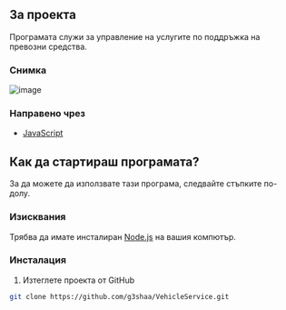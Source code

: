 ## За проекта

Програмата служи за управление на услугите по поддръжка на превозни средства. 

### Снимка

![image](https://user-images.githubusercontent.com/64840882/232978846-af14bf5b-292c-4e2d-86e2-e673b99312e2.png)


### Направено чрез
* [JavaScript](https://developer.mozilla.org/en-US/docs/Web/JavaScript)

## Как да стартираш програмата?

За да можете да използвате тази програма, следвайте стъпките по-долу.

### Изисквания

Трябва да имате инсталиран [Node.js](https://nodejs.org/) на вашия компютър.

### Инсталация

1. Изтеглете проекта от GitHub
```sh
git clone https://github.com/g3shaa/VehicleService.git

